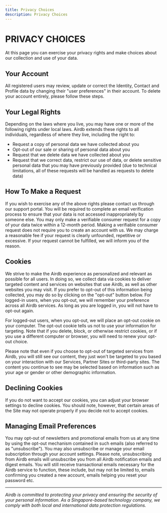 ```yaml
---
title: Privacy Choices
description: Privacy Choices
---
```



# PRIVACY CHOICES

At this page you can exercise your privacy rights and make choices about our collection and use of your data.

## Your Account

All registered users may review, update or correct the Identity, Contact and Profile data by changing their "user preferences" in their account. To delete your account entirely, please follow these steps.

## Your Legal Rights

Depending on the laws where you live, you may have one or more of the following rights under local laws. Airdb extends these rights to all individuals, regardless of where they live, including the right to:

- Request a copy of personal data we have collected about you
- Opt-out of our sale or sharing of personal data about you
- Request that we delete data we have collected about you
- Request that we correct data, restrict our use of data, or delete sensitive personal data that you may have previously provided (due to technical limitations, all of these requests will be handled as requests to delete data)

## How To Make a Request

If you wish to exercise any of the above rights please contact us through our support portal. You will be required to complete an email verification process to ensure that your data is not accessed inappropriately by someone else. You may only make a verifiable consumer request for a copy of your data twice within a 12-month period. Making a verifiable consumer request does not require you to create an account with us. We may charge a reasonable fee if your request is clearly unfounded, repetitive or excessive. If your request cannot be fulfilled, we will inform you of the reason.

## Cookies

We strive to make the Airdb experience as personalized and relevant as possible for all users. In doing so, we collect data via cookies to deliver targeted content and services on websites that use Airdb, as well as other websites you may visit. If you prefer to opt-out of this information being collected, you may do so by clicking on the "opt-out" button below. For logged-in users, when you opt-out, we will remember your preference across all Airdb services. As long as you are logged in, you will not have to opt-out again.

For logged-out users, when you opt-out, we will place an opt-out cookie on your computer. The opt-out cookie tells us not to use your information for targeting. Note that if you delete, block, or otherwise restrict cookies, or if you use a different computer or browser, you will need to renew your opt-out choice.

Please note that even if you choose to opt-out of targeted services from Airdb, you will still see our content, they just won't be targeted to you based on your interaction with our Services, Partner Sites or third-party sites. The content you continue to see may be selected based on information such as your age or gender or other demographic information.

## Declining Cookies

If you do not want to accept our cookies, you can adjust your browser settings to decline cookies. You should note, however, that certain areas of the Site may not operate properly if you decide not to accept cookies.

## Managing Email Preferences

You may opt-out of newsletters and promotional emails from us at any time by using the opt-out mechanism contained in such emails (also referred to as "unsubscribe"). You may also unsubscribe or manage your email subscription through your account settings. Please note, unsubscribing from Airdb emails will unsubscribe you from all Airdb notification emails and digest emails. You will still receive transactional emails necessary for the Airdb service to function, these include, but may not be limited to, emails confirming you created a new account, emails helping you reset your password etc.

---
*Airdb is committed to protecting your privacy and ensuring the security of your personal information. As a Singapore-based technology company, we comply with both local and international data protection regulations.*
